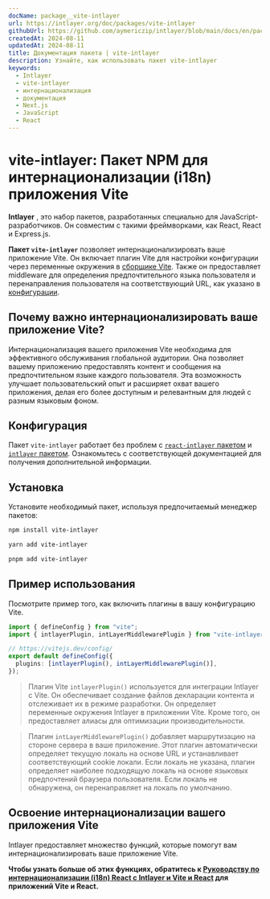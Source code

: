```yaml
---
docName: package__vite-intlayer
url: https://intlayer.org/doc/packages/vite-intlayer
githubUrl: https://github.com/aymericzip/intlayer/blob/main/docs/en/packages/vite-intlayer/index.md
createdAt: 2024-08-11
updatedAt: 2024-08-11
title: Документация пакета | vite-intlayer
description: Узнайте, как использовать пакет vite-intlayer
keywords:
  - Intlayer
  - vite-intlayer
  - интернационализация
  - документация
  - Next.js
  - JavaScript
  - React
---
```


# vite-intlayer: Пакет NPM для интернационализации (i18n) приложения Vite

**Intlayer** , это набор пакетов, разработанных специально для JavaScript-разработчиков. Он совместим с такими фреймворками, как React, React и Express.js.

**Пакет `vite-intlayer`** позволяет интернационализировать ваше приложение Vite. Он включает плагин Vite для настройки конфигурации через переменные окружения в [сборщике Vite](https://vitejs.dev/guide/why.html#why-bundle-for-production). Также он предоставляет middleware для определения предпочтительного языка пользователя и перенаправления пользователя на соответствующий URL, как указано в [конфигурации](https://github.com/aymericzip/intlayer/blob/main/docs/ru/configuration.md).

## Почему важно интернационализировать ваше приложение Vite?

Интернационализация вашего приложения Vite необходима для эффективного обслуживания глобальной аудитории. Она позволяет вашему приложению предоставлять контент и сообщения на предпочтительном языке каждого пользователя. Эта возможность улучшает пользовательский опыт и расширяет охват вашего приложения, делая его более доступным и релевантным для людей с разным языковым фоном.

## Конфигурация

Пакет `vite-intlayer` работает без проблем с [`react-intlayer` пакетом](https://github.com/aymericzip/intlayer/blob/main/docs/ru/packages/react-intlayer/index.md) и [`intlayer` пакетом](https://github.com/aymericzip/intlayer/blob/main/docs/ru/packages/intlayer/index.md). Ознакомьтесь с соответствующей документацией для получения дополнительной информации.

## Установка

Установите необходимый пакет, используя предпочитаемый менеджер пакетов:

```bash packageManager="npm"
npm install vite-intlayer
```

```bash packageManager="yarn"
yarn add vite-intlayer
```

```bash packageManager="pnpm"
pnpm add vite-intlayer
```

## Пример использования

Посмотрите пример того, как включить плагины в вашу конфигурацию Vite.

```typescript fileName="vite.config.ts"
import { defineConfig } from "vite";
import { intlayerPlugin, intLayerMiddlewarePlugin } from "vite-intlayer";

// https://vitejs.dev/config/
export default defineConfig({
  plugins: [intlayerPlugin(), intLayerMiddlewarePlugin()],
});
```

> Плагин Vite `intlayerPlugin()` используется для интеграции Intlayer с Vite. Он обеспечивает создание файлов декларации контента и отслеживает их в режиме разработки. Он определяет переменные окружения Intlayer в приложении Vite. Кроме того, он предоставляет алиасы для оптимизации производительности.

> Плагин `intLayerMiddlewarePlugin()` добавляет маршрутизацию на стороне сервера в ваше приложение. Этот плагин автоматически определяет текущую локаль на основе URL и устанавливает соответствующий cookie локали. Если локаль не указана, плагин определяет наиболее подходящую локаль на основе языковых предпочтений браузера пользователя. Если локаль не обнаружена, он перенаправляет на локаль по умолчанию.

## Освоение интернационализации вашего приложения Vite

Intlayer предоставляет множество функций, которые помогут вам интернационализировать ваше приложение Vite.

**Чтобы узнать больше об этих функциях, обратитесь к [Руководству по интернационализации (i18n) React с Intlayer и Vite и React](https://github.com/aymericzip/intlayer/blob/main/docs/ru/intlayer_with_vite+react.md) для приложений Vite и React.**
